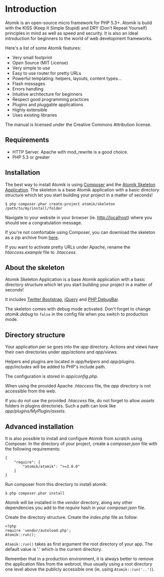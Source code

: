 
# Introduction

Atomik is an open-source micro framework for PHP 5.3+.
Atomik is build with the KISS (Keep It Simple Stupid) and DRY (Don't Repeat Yourself)
principles in mind as well as speed and security. It is also an ideal introduction for 
beginners to the world of web development frameworks. 

Here's a list of some Atomik features:

 - Very small footprint
 - Open Source (MIT License)
 - Very simple to use
 - Easy to use router for pretty URLs
 - Powerful templating: helpers, layouts, content types...
 - Flash messages
 - Errors handling
 - Intuitive architecture for beginners
 - Respect good programming practices
 - Plugins and pluggable applications
 - Highly extensible
 - Uses existing libraries

The manual is licensed under the Creative Commons Attribution license.

## Requirements

 - HTTP Server. Apache with mod_rewrite is a good choice.
 - PHP 5.3 or greater

## Installation

The best way to install Atomik is using [Composer](http://getcomposer.org)
and the [Atomik Skeleton Application](https://github.com/maximebf/atomik-skeleton). 
The skeleton is a base Atomik application with a basic directory structure which 
let you start building your project in a matter of seconds!

    $ php composer.phar create-project atomik/skeleton /path/to/my/install/folder

Navigate to your website in your browser (ie. <http://localhost>) where you should
see a congratulation message.

If you're not comfortable using Composer, you can download the skeleton as a zip archive
from [here](https://github.com/maximebf/atomik/releases).

If you want to activate pretty URLs under Apache, rename the *htaccess.example* file
to *.htaccess*.

## About the skeleton

Atomik Skeleton Application is a base Atomik application with a basic directory structure 
which let you start building your project in a matter of seconds!

It includes [Twitter Bootstrap](http://getbootstrap.com/), [jQuery](http://jquery.com) and
[PHP DebugBar](http://phpdebugbar.com).

The skeleton comes with debug mode activated. Don't forget to change *atomik.debug* to
`false` in the config file when you switch to production mode.

## Directory structure

Your application per se goes into the *app* directory. Actions and views have their own 
directories under *app/actions* and *app/views*.

Helpers and plugins are located in *app/helpers* and *app/plugins*.
*app/includes* will be added to PHP's include path.

The configuration is stored in *app/config.php*.

When using the provided Apache *.htaccess* file, the *app* directory is not 
accessible from the web.

If you do not use the provided *.htaccess* file, do not forget to allow *assets*
folders in plugins directories. Such a path can look like *app/plugins/MyPlugin/assets*.

## Advanced installation

It is also possible to install and configure Atomik from scratch using Composer.
In the directory of your project, create a *composer.json* file with the
following requirements:

    {
        "require": {
            "atomik/atomik": ">=3.0.0"
        }
    }

Run composer from this directory to install atomik:

    $ php composer.phar install

Atomik will be installed in the *vendor* directory, along any other
dependencies you add to the *require* hash in your *composer.json* file.

Create the directory structure. Create the *index.php* file as follow:

    <?php
    require 'vendor/autoload.php';
    Atomik::run();

`Atomik::run()` takes as first argument the root directory of your app.
The default value is '.' which is the current directory.

Remember that in a production environment, it is always better to remove the 
application files from the webroot, thus usually using a root directory one
level above the publicly accessible one (ie. using `Atomik::run('..')`).

